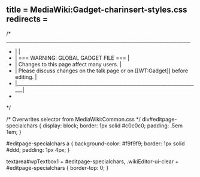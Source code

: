 title = MediaWiki:Gadget-charinsert-styles.css
redirects =
---

/*  _____________________________________________________________________________
 * |                                                                             |
 * |                    === WARNING: GLOBAL GADGET FILE ===                      |
 * |                  Changes to this page affect many users.                    |
 * | Please discuss changes on the talk page or on [[WT:Gadget]] before editing. |
 * |_____________________________________________________________________________|
 *
 */

/* Overwrites selector from MediaWiki:Common.css */
div#editpage-specialchars {
	display: block;
	border: 1px solid #c0c0c0;
	padding: .5em 1em;
}

#editpage-specialchars a {
	background-color: #f9f9f9;
	border: 1px solid #ddd;
	padding: 1px 4px;
}

textarea#wpTextbox1 + #editpage-specialchars,
.wikiEditor-ui-clear + #editpage-specialchars {
	border-top: 0;
}